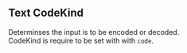 ## Text CodeKind

Determinses the input is to be encoded or decoded.  
CodeKind is require to be set with with `code`.  